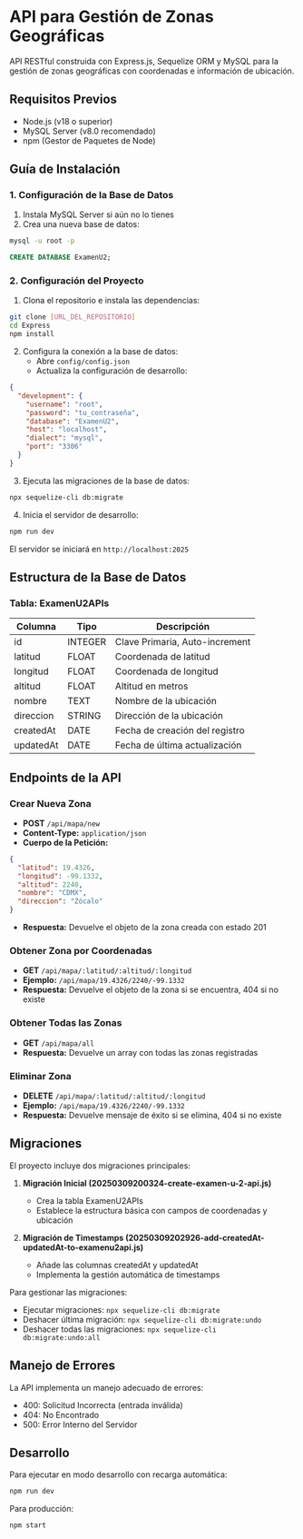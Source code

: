 # API para Gestión de Zonas Geográficas

API RESTful construida con Express.js, Sequelize ORM y MySQL para la gestión de zonas geográficas con coordenadas e información de ubicación.

## Requisitos Previos

- Node.js (v18 o superior)
- MySQL Server (v8.0 recomendado)
- npm (Gestor de Paquetes de Node)

## Guía de Instalación

### 1. Configuración de la Base de Datos

1. Instala MySQL Server si aún no lo tienes
2. Crea una nueva base de datos:
```bash
mysql -u root -p
```
```sql
CREATE DATABASE ExamenU2;
```

### 2. Configuración del Proyecto

1. Clona el repositorio e instala las dependencias:
```bash
git clone [URL_DEL_REPOSITORIO]
cd Express
npm install
```

2. Configura la conexión a la base de datos:
   - Abre `config/config.json`
   - Actualiza la configuración de desarrollo:
```json
{
  "development": {
    "username": "root",
    "password": "tu_contraseña",
    "database": "ExamenU2",
    "host": "localhost",
    "dialect": "mysql",
    "port": "3306"
  }
}
```

3. Ejecuta las migraciones de la base de datos:
```bash
npx sequelize-cli db:migrate
```

4. Inicia el servidor de desarrollo:
```bash
npm run dev
```

El servidor se iniciará en `http://localhost:2025`

## Estructura de la Base de Datos

### Tabla: ExamenU2APIs

| Columna   | Tipo    | Descripción                    |
|-----------|---------|--------------------------------|
| id        | INTEGER | Clave Primaria, Auto-increment |
| latitud   | FLOAT   | Coordenada de latitud         |
| longitud  | FLOAT   | Coordenada de longitud        |
| altitud   | FLOAT   | Altitud en metros             |
| nombre    | TEXT    | Nombre de la ubicación        |
| direccion | STRING  | Dirección de la ubicación     |
| createdAt | DATE    | Fecha de creación del registro|
| updatedAt | DATE    | Fecha de última actualización |

## Endpoints de la API

### Crear Nueva Zona
- **POST** `/api/mapa/new`
- **Content-Type:** `application/json`
- **Cuerpo de la Petición:**
```json
{
  "latitud": 19.4326,
  "longitud": -99.1332,
  "altitud": 2240,
  "nombre": "CDMX",
  "direccion": "Zócalo"
}
```
- **Respuesta:** Devuelve el objeto de la zona creada con estado 201

### Obtener Zona por Coordenadas
- **GET** `/api/mapa/:latitud/:altitud/:longitud`
- **Ejemplo:** `/api/mapa/19.4326/2240/-99.1332`
- **Respuesta:** Devuelve el objeto de la zona si se encuentra, 404 si no existe

### Obtener Todas las Zonas
- **GET** `/api/mapa/all`
- **Respuesta:** Devuelve un array con todas las zonas registradas

### Eliminar Zona
- **DELETE** `/api/mapa/:latitud/:altitud/:longitud`
- **Ejemplo:** `/api/mapa/19.4326/2240/-99.1332`
- **Respuesta:** Devuelve mensaje de éxito si se elimina, 404 si no existe

## Migraciones

El proyecto incluye dos migraciones principales:

1. **Migración Inicial (20250309200324-create-examen-u-2-api.js)**
   - Crea la tabla ExamenU2APIs
   - Establece la estructura básica con campos de coordenadas y ubicación

2. **Migración de Timestamps (20250309202926-add-createdAt-updatedAt-to-examenu2api.js)**
   - Añade las columnas createdAt y updatedAt
   - Implementa la gestión automática de timestamps

Para gestionar las migraciones:
- Ejecutar migraciones: `npx sequelize-cli db:migrate`
- Deshacer última migración: `npx sequelize-cli db:migrate:undo`
- Deshacer todas las migraciones: `npx sequelize-cli db:migrate:undo:all`

## Manejo de Errores

La API implementa un manejo adecuado de errores:
- 400: Solicitud Incorrecta (entrada inválida)
- 404: No Encontrado
- 500: Error Interno del Servidor

## Desarrollo

Para ejecutar en modo desarrollo con recarga automática:
```bash
npm run dev
```

Para producción:
```bash
npm start
```